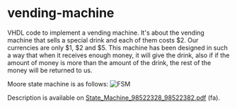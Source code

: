 # vending-machine
VHDL code to implement a vending machine.
It's about the vending machine that sells a special drink and each of them costs $2. Our currencies are only $1, $2 and $5.
This machine has been designed in such a way that when it receives enough money, it will give the drink, also if
if the amount of money is more than the amount of the drink, the rest of the money will be returned to us.

Moore state machine is as follows:
![FSM](https://github.com/nikimajidifard/vending-machine/assets/56204470/f04d5bc2-7304-47bf-a43d-dba6762f96a5)

Description is available on [State_Machine_98522328_98522382.pdf](https://github.com/nikimajidifard/vending-machine/files/12775778/State_Machine_98522328_98522382.pdf) (fa).





